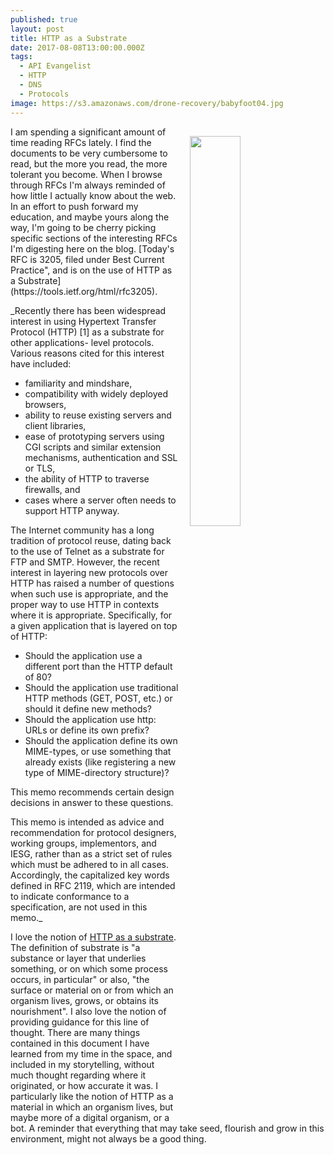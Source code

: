 ```yaml
---
published: true
layout: post
title: HTTP as a Substrate
date: 2017-08-08T13:00:00.000Z
tags:
  - API Evangelist
  - HTTP
  - DNS
  - Protocols
image: https://s3.amazonaws.com/drone-recovery/babyfoot04.jpg
---
```

<p><img src="https://s3.amazonaws.com/drone-recovery/babyfoot04.jpg" align="right" width="40%" style="padding: 15px;" /></p>I am spending a significant amount of time reading RFCs lately. I find the documents to be very cumbersome to read, but the more you read, the more tolerant you become. When I browse through RFCs I'm always reminded of how little I actually know about the web. In an effort to push forward my education, and maybe yours along the way, I'm going to be cherry picking specific sections of the interesting RFCs I'm digesting here on the blog. [Today's RFC is 3205, filed under Best Current Practice", and is on the use of HTTP as a Substrate](https://tools.ietf.org/html/rfc3205).

_Recently there has been widespread interest in using Hypertext Transfer Protocol (HTTP) [1] as a substrate for other applications- level protocols. Various reasons cited for this interest have included:

- familiarity and mindshare,
- compatibility with widely deployed browsers,
- ability to reuse existing servers and client libraries,
-  ease of prototyping servers using CGI scripts and similar extension mechanisms, authentication  and SSL or TLS,
- the ability of HTTP to traverse firewalls, and
- cases where a server often needs to support HTTP anyway.

The Internet community has a long tradition of protocol reuse, dating back to the use of Telnet as a substrate for FTP and SMTP.  However, the recent interest in layering new protocols over HTTP has raised a number of questions when such use is appropriate, and the proper way to use HTTP in contexts where it is appropriate. Specifically, for a given application that is layered on top of HTTP:

- Should the application use a different port than the HTTP default  of 80?
- Should the application use traditional HTTP methods (GET, POST,  etc.) or should it define new methods?
-  Should the application use http: URLs or define its own prefix?
- Should the application define its own MIME-types, or use something  that already exists (like registering a new type of MIME-directory structure)?

This memo recommends certain design decisions in answer to these  questions.

This memo is intended as advice and recommendation for protocol designers, working groups, implementors, and IESG, rather than as a strict set of rules which must be adhered to in all cases. Accordingly, the capitalized key words defined in RFC 2119, which are intended to indicate conformance to a specification, are not used in this memo._

I love the notion of [HTTP as a substrate](https://tools.ietf.org/html/rfc3205). The definition of substrate is "a substance or layer that underlies something, or on which some process occurs, in particular" or also, "the surface or material on or from which an organism lives, grows, or obtains its nourishment". I also love the notion of providing guidance for this line of thought. There are many things contained in this document I have learned from my time in the space, and included in my storytelling, without much thought regarding where it originated, or how accurate it was. I particularly like the notion of HTTP as a material in which an organism lives, but maybe more of a digital organism, or a bot. A reminder that everything that may take seed, flourish and grow in this environment, might not always be a good thing.
